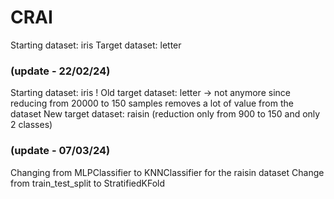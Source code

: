 # CRAI

Starting dataset: iris
Target dataset: letter

### (update - 22/02/24)
Starting dataset: iris
! Old target dataset: letter -> not anymore since reducing from 20000 to 150 samples removes a lot of value from the dataset 
New target dataset: raisin (reduction only from 900 to 150 and only 2 classes)

### (update - 07/03/24)
Changing from MLPClassifier to KNNClassifier for the raisin dataset
Change from train_test_split to StratifiedKFold